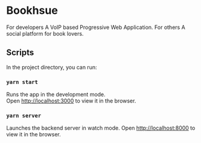 # Bookhsue
For developers
A VoIP based Progressive Web Application.
For others
A social platform for book lovers.

## Scripts

In the project directory, you can run:

### `yarn start`

Runs the app in the development mode.\
Open [http://localhost:3000](http://localhost:3000) to view it in the browser.

### `yarn server`

Launches the backend server in watch mode.
Open [http://localhost:8000](http://localhost:8000) to view it in the browser.
